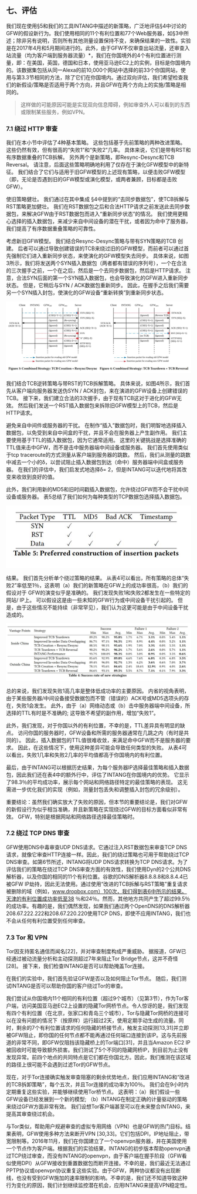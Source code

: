 ## 七、评估

我们现在使用§5和我们的工具INTANG中描述的新策略，广泛地评估§4中讨论的GFW的假设新行为。我们使用相同的11个有利位置和77个Web服务器，如§3中所述；除非另有说明，否则所有其他测量设置保持不变，来确保结果的一致性。实验是在2017年4月和5月期间进行的。此外，由于GFW不仅审查出站流量，还审查入站流量（均为客户端到服务器流量）\*，我们在你国境外的4个有利位置进行测量，即：在美国，英国，德国和日本，使用亚马逊EC2上的实例，目标是你国境内的。该数据集包括从同一Alexa的前10,000个网站中选择的前33个你国网站，使用与第3.3节相同的方法，除了它们在你国境内。通过双向评估，我们希望检查我们的新假设/策略是否适用于两个方向，并且GFW在两个方向上的实施/策略是相同的。

> 这样做的可能原因可能是实现双向信息障碍，例如审查外人可以看到的东西或限制某些服务，例如VPN。

### 7.1 绕过 HTTP 审查

我们在本小节中评估了4种基本策略。 这些包括基于先前策略的两种改进策略。 这些仍然有效，但有很高的“失败1”和“失败2”几率。 具体来说，它们是带有RST和有序数据重叠的TCB拆解。 另外两个是新策略，即Resync-Desync和TCB Reversal。 请注意，后面这些策略明确地利用了仅存在于演化GFW模型中的新特征。 我们结合了它们与适用于旧GFW模型的上述现有策略，以便击败GFW模型（即，无论是否遇到旧的GFW模型或演化模型，或两者兼顾，目标都是击败GFW）。

使旧策略健壮。 我们通过在其中集成 §4中提到的“去同步数据包”，使TCB拆解与RST策略更加健壮。 我们在RST数据包之后和合法HTTP请求之前发送此去同步数据包，来解决GFW由于RST数据包而进入“重新同步状态”的情况。 我们使用更精心选择的插入数据包，来减少来自中间设备的潜在干扰，或者因为命中了服务器，我们提高了有序数据重叠策略的可靠性。

考虑新旧GFW模型。 我们结合Resync-Desync策略与带有SYN策略的TCB 创建。 后者可以通过导致创建错误的TCB来绕过旧的GFW模型，而前者可以通过首先强制它们进入重新同步状态，来使演化的GFW模型失去同步。 具体来说，如图3所示，我们将发送两个SYN插入数据包（两者都有错误的序列号），一个在合法的三次握手之前，一个在之后，然后是一个去同步数据包，然后是HTTP请求。 注意，合法SYN后面的第一个SYN插入数据包，也会导致演化的GFW进入重新同步状态。 但是，它稍后与SYN / ACK数据包重新同步。 因此，在握手之后我们需要另一个SYN插入封包，使演化的GFW设备“重新转换”到重新同步状态。

![](img/fig3.jpg)

我们结合TCB逆转策略与带RST的TCB拆解策略。 具体来说，如图4所示，我们首先从客户端向服务器发送伪SYN / ACK封包，来在演进的GFW设备上创建错误的TCB。 接下来，我们建立合法的3次握手，由于现有TCB这对于进化的GFW无效。 然后我们发送一个RST插入数据包来拆除旧GFW模型上的TCB，然后是HTTP请求。

避免来自中间件或服务器的干扰。 在制作“插入”数据包时，我们明智地选择插入数据包，以免受到来自中间盒的干扰，并且不会在服务器上产生副作用。 我们主要使用基于TTL的插入数据包，因为它通常适用。 这里的关键挑战是选择准确的TTL值来击中GFW，而不是击中服务器端中间设备或服务器。 我们首先使用类似于tcp traceroute的方式测量从客户端到服务器的跳数。 然后，我们从测量的跳数中减去一个小的δ，以尝试阻止插入数据包到达（命中）服务器端中间盒或服务器。 在我们的评估中，我们启发式地选择δ= 2，但是INTANG可以迭代地将其改变来收敛到良好的值。

此外，我们利用新的MD5和旧时间戳插入数据包，允许绕过GFW而不会干扰中间设备或服务器。 表5总结了我们如何为每种类型的TCP数据包选择插入数据包。

![](img/tab5.jpg)

结果。 我们首先分析单个绕过策略的结果。 从表4可以看出，所有策略的总体“失败2”率低至1％，这表明（a）我们的新策略在GFW上的成功率很高，（b）我们的假设对于 GFW的演变似乎是准确的。 我们发现失败1和失败2都发生在一些特定的网站/ IP上。 可以假设这是由一些未知的GFW行为或中间设备干扰引起的。 但是，由于这些情况不能持续（非常罕见），我们认为这更可能是由于中间设备干扰造成的。

![](img/tab4.jpg)

总的来说，我们发现失败1高几率是整体低成功率的主要原因。 内省的视角表明，由于某些服务器/中间设备接受数据包而不管（错误的）ACK号或MD5选项头的存在，失败1会发生。 此外，由于（a）网络动态或（b）击中服务器端中间设备，所选择的TTL有时是不准确的; 这导致不希望的副作用，增加“失败1”。

此外，我们发现，对于你国以外的有利位置，不幸的是，TTL差异具有明显的缺点。 访问你国的服务器时，GFW设备和所需的服务器通常在几跳之内（有时是共同的）。 因此，插入数据包的TTL值很难收敛，来满足命中GFW而不是服务器的要求。 因此，在这些情况下，使用这种差异可能会导致任何类型的失败。 从表4可以看出，失败1几率和失败2几率的平均值都高于你国境内的有利位置。

最后，由于INTANG可以根据历史结果，为每个服务器IP选择最佳策略和插入数据包，因此我们还在表4中的额外行中，评估了INTANG在你国境内的优势。 它显示了98.3％的平均成功率，展示每个网站和网络路径特定的最佳策略的表现。 这无需进一步优化我们的实现（例如，测量封包丢失和调整插入封包的冗余级别）。

重要结论：虽然我们确实放大了失败的原因，但本节的重要结论是，我们对GFW的新假设行为似乎相当准确，并且新策略在实现绕过GFW的目标方面看似非常有效。 GFW，特别是根据网站和网络路径选择最佳策略时。

### 7.2 绕过 TCP DNS 审查

GFW使用DNS中毒审查UDP DNS请求。它通过注入RST数据包来审查TCP DNS请求，就像它审查HTTP连接一样。因此，我们的绕过策略也可用于帮助绕过TCP DNS审查。如第6节所述，INTANG将UDP DNS请求转换为TCP DNS请求。为了评估我们的策略在绕过TCP DNS审查方面的有效性，我们使用Dyn的2个公共DNS解析器，以及你国的相同的11个有利位置。谷歌的DNS解析器8.8.8.8和8.8.4.4已被GFW IP劫持，因此无法使用。通过使用“改进的TCB拆解与RST策略”重复请求被删除的域（例如，www.dropbox.com）100次，我们得到表6中所示的结果。天津的有利位置成功率低至38 ％和24％。然而，其他地方共同产生了超过99.5％的成功率。有趣的是，我们偶然发现，如果我们通过两个OpenDNS的DNS解析器208.67.222.222和208.67.220.220使用TCP DNS，即使不应用INTANG，我们也不会从任何有利位置受到任何审查。

### 7.3 Tor 和 VPN

Tor因支持匿名通信而闻名[22]，并对审查制度构成严重威胁。 据报道，GFW已经通过被动流量分析和主动探测超过7年来阻止Tor Bridge节点，这并不奇怪[28]。 接下来，我们检查INTANG是否可以帮助掩盖Tor连接。

在我们的实验中，我们首先验证GFW是否以及如何阻止Tor节点。 随后，我们测试INTANG是否可以帮助你国的客户绕过Tor的审查。

我们尝试从你国境内11个相同的有利位置（超过9个城市）（见第3节），作为Tor客户端，访问美国亚马逊EC2上设置的隐藏Tor网桥节点。令人惊讶的是，我们发现有四个有利位置（在北京，张家口和青岛三个城市），Tor与隐藏Tor网桥的连接可以在没有问题的情况下（按原样）运行超过2天，使用定期手动生成的流量。同时，剩余的7个有利位置请求的任何隐藏的桥接节点，触发主动探测[13,31]并立即被GFW阻止，即你国的任何节点都不能再通过任何端口连接到该IP。这与先前报道的非常不同，即GFW仅阻挡该隐藏桥上的Tor端口[31]，并且当Amazon EC2 IP被回收时可能导致额外损害。我们测试了5个不同的隐藏网桥IP，到目前为止没有发现异常。前四个地点的共同特点是它们都在你国北方。因此，我们推测在该区域的路径上很可能不会遇到过滤Tor的GFW节点。

现在，对于Tor连接确实触发审查阻塞的剩余优势地点，我们应用INTANG和“改进的TCB拆卸策略”，每个五次，并且Tor连接的成功率为100％。 我们会在9小时内定期重复这些实验，并能够继续使用Tor桥节点。 这表明：（a）我们假设一些GFW设备已经发展到一个新的模型; （b）INTANG在制定正确的计量驱动的策略来绕过GFW方面非常有效。 我们设想Tor客户端甚至可以在未来整合INTANG，来提高其审查绕过机会。

与Tor类似，帮助用户规避审查的虚拟专用网络（VPN）也是GFW的热门目标。结果表明，GFW使用多种方法来断开VPN [30,33]。它们包括DPI，IP地址阻止，带宽限制等。2016年11月，我们在你国建立了一个openvpn服务器，并在美国使用一个节点作为客户端。根据我们的实验结果，INTANG的初步版本帮助openvpn通过TCP绕过审查，而没有INTANG的openvpn，由于客户端在握手阶段（GFW看似使用DPI）从GFW接收到重置数据包而断开连接。不幸的是，我们最近无法通过PPTP协议或openvpn协议重复这些实验。由于GFW，两种协议都没有出现断线，也没有受到GFW施加的速率限制的影响。不幸的是，我们还不知道导致这种行为变化的原因，我们计划继续监控潜在机会，应用INTANG来提高VPN稳定性。
